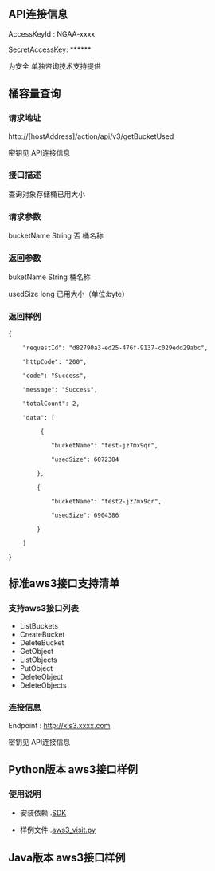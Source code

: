 ## API连接信息

AccessKeyId :  NGAA-xxxx

SecretAccessKey:  ****** 

为安全 单独咨询技术支持提供

## 桶容量查询

### 请求地址

http://[hostAddress]/action/api/v3/getBucketUsed

密钥见 API连接信息

### 接口描述

查询对象存储桶已用大小

### 请求参数

bucketName	String	否	桶名称
### 返回参数

buketName	String	桶名称

usedSize	long	已用大小（单位:byte）

### 返回样例

```
{

    "requestId": "d82790a3-ed25-476f-9137-c029edd29abc",

    "httpCode": "200",
    
    "code": "Success",
    
    "message": "Success",
    
    "totalCount": 2,
    
    "data": [
    
         {
        
            "bucketName": "test-jz7mx9qr",

            "usedSize": 6072304
        
        },
        
        {
        
            "bucketName": "test2-jz7mx9qr",

            "usedSize": 6904386
        
        }
    
    ]

}
```

## 标准aws3接口支持清单

### 支持aws3接口列表
- ListBuckets
- CreateBucket
- DeleteBucket
- GetObject
- ListObjects
- PutObject
- DeleteObject
- DeleteObjects

### 连接信息

Endpoint :  http://xls3.xxxx.com

密钥见 API连接信息

## Python版本 aws3接口样例
### 使用说明
- 安装依赖 .[SDK](https://github.com/zhoudshu/documents/blob/main/cn/objectstore/sdk.md)

- 样例文件 .[aws3_visit.py](https://github.com/zhoudshu/documents/blob/main/cn/objectstore/aws3_visit.py)

## Java版本 aws3接口样例

